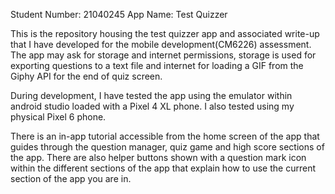 Student Number: 21040245
App Name: Test Quizzer

This is the repository housing the test quizzer app and associated write-up that 
I have developed for the mobile development(CM6226) assessment. The app may ask for 
storage and internet permissions, storage is used for exporting questions to a text file 
and internet for loading a GIF from the Giphy API for the end of quiz screen.

During development, I have tested the app using the emulator within android studio 
loaded with a Pixel 4 XL phone. I also tested using my physical Pixel 6 phone.

There is an in-app tutorial accessible from the home screen of the app that guides through the 
question manager, quiz game and high score sections of the app. There are also helper buttons 
shown with a question mark icon within the different sections of the app that explain how 
to use the current section of the app you are in.
